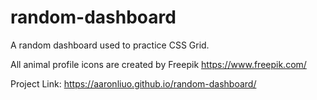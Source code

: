 # random-dashboard
A random dashboard used to practice CSS Grid.

All animal profile icons are created by Freepik
https://www.freepik.com/

Project Link: https://aaronliuo.github.io/random-dashboard/